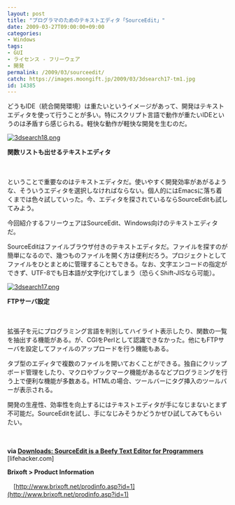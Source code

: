 ```yaml
---
layout: post
title: "プログラマのためのテキストエディタ「SourceEdit」"
date: 2009-03-27T09:00:00+09:00
categories:
- Windows
tags: 
- GUI
- ライセンス - フリーウェア
- 開発
permalink: /2009/03/sourceedit/
catch: https://images.moongift.jp/2009/03/3dsearch17-tm1.jpg
id: 14385
---
```

どうもIDE（統合開発環境）は重たいというイメージがあって、開発はテキストエディタを使って行うことが多い。特にスクリプト言語で動作が重たいIDEというのは矛盾すら感じられる。軽快な動作が軽快な開発を生むのだ。

  

[![3dsearch18.png](https://images.moongift.jp/2009/03/3dsearch18-tm2.jpg)](https://images.moongift.jp/2009/03/3dsearch182.png)  
  
**関数リストも出せるテキストエディタ**

  

　

  

ということで重要なのはテキストエディタだ。使いやすく開発効率があがるような、そういうエディタを選択しなければならない。個人的にはEmacsに落ち着くまでは色々試していった。今、エディタを探されているならSourceEditも試してみよう。

  

今回紹介するフリーウェアはSourceEdit、Windows向けのテキストエディタだ。

  
<!--more-->

SourceEditはファイルブラウザ付きのテキストエディタだ。ファイルを探すのが簡単になるので、幾つものファイルを開く方は便利だろう。プロジェクトとしてファイルをひとまとめに管理することもできる。なお、文字エンコードの指定ができず、UTF-8でも日本語が文字化けてしまう（恐らくShift-JISなら可能）。

  

[![3dsearch17.png](https://images.moongift.jp/2009/03/3dsearch17-tm1.jpg)](https://images.moongift.jp/2009/03/3dsearch172.png)  
  
**FTPサーバ設定**

  

　

  

拡張子を元にプログラミング言語を判別してハイライト表示したり、関数の一覧を抽出する機能がある。が、CGIをPerlとして認識できなかった。他にもFTPサーバを設定してファイルのアップロードを行う機能もある。

  

タブ型のエディタで複数のファイルを開いておくことができる。独自にクリップボード管理をしたり、マクロやブックマーク機能があるなどプログラミングを行う上で便利な機能が多数ある。HTMLの場合、ツールバーにタグ挿入のツールバーが表示される。

  

開発の生産性、効率性を向上するにはテキストエディタが手になじまないとまず不可能だ。SourceEditを試し、手になじみそうかどうかぜひ試してみてもらいたい。

  

　

  

**via [Downloads: SourceEdit is a Beefy Text Editor for Programmers](http://lifehacker.com/5180328/sourceedit-is-a-beefy-text-editor-for-programmers)** [lifehacker.com]

  

**Brixoft \> Product Information**  
  
　[http://www.brixoft.net/prodinfo.asp?id=1](http://www.brixoft.net/prodinfo.asp?id=1)

  
